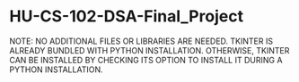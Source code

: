 # HU-CS-102-DSA-Final_Project

NOTE: NO ADDITIONAL FILES OR LIBRARIES ARE NEEDED. TKINTER IS ALREADY BUNDLED WITH PYTHON INSTALLATION. OTHERWISE, TKINTER CAN BE INSTALLED BY CHECKING ITS OPTION TO INSTALL IT DURING A PYTHON INSTALLATION.
